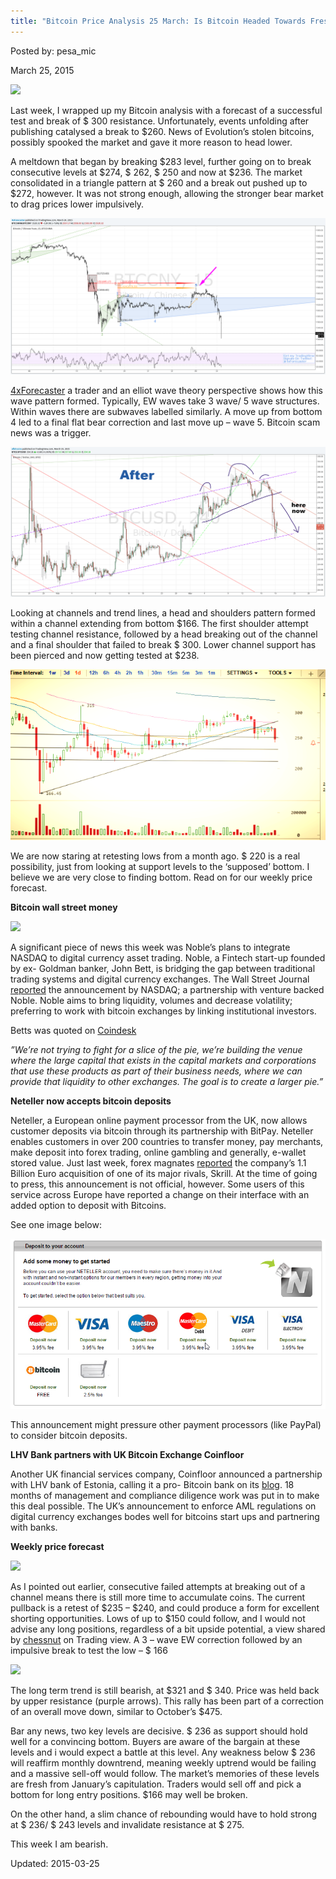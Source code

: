 ```yaml
---
title: "Bitcoin Price Analysis 25 March: Is Bitcoin Headed Towards Fresh Lows?"
---
```


Posted by: pesa_mic 

<span>March 25, 2015</span>





<img src="imgs/2015/03/price1.png">
<p>Last week, I wrapped up my Bitcoin analysis with a forecast of a successful test and break of $ 300 resistance. Unfortunately, events unfolding after publishing catalysed a break to $260. News of Evolution’s stolen bitcoins, possibly spooked the market and gave it more reason to head lower.</p>
<p>A meltdown that began by breaking $283 level, further going on to break consecutive levels at $274, $ 262, $ 250 and now at $236. The market consolidated in a triangle pattern at $ 260 and a break out pushed up to $272, however. It was not strong enough, allowing the stronger bear market to drag prices lower impulsively.</p>
<img src="imgs/2015/03/price2.png">
<p><a href="https://www.tradingview.com/u/4xForecaster/">4xForecaster</a> a trader and an elliot wave theory perspective shows how this wave pattern formed. Typically, EW waves take 3 wave/ 5 wave structures. Within waves there are subwaves labelled similarly. A move up from bottom 4 led to a final flat bear correction and last move up &#8211; wave 5. Bitcoin scam news was a trigger.</p>
<img src="imgs/2015/03/price3.png">
<p>Looking at channels and trend lines, a head and shoulders pattern formed within a channel extending from bottom $166. The first shoulder attempt testing channel resistance, followed by a head breaking out of the channel and a final shoulder that failed to break $ 300. Lower channel support has been pierced and now getting tested at $238.</p>
<img src="imgs/2015/03/price4.png">
<p>We are now staring at retesting lows from a month ago. $ 220 is a real possibility, just from looking at support levels to the ‘supposed’ bottom. I believe we are very close to finding bottom. Read on for our weekly price forecast.</p>
<p><strong>Bitcoin wall street money</strong></p>
<img src="imgs/2015/03/price5.jpg">
<p>A significant piece of news this week was Noble’s plans to integrate NASDAQ to digital currency asset trading. Noble, a Fintech start-up founded by ex- Goldman banker, John Bett, is bridging the gap between traditional trading systems and digital currency exchanges. The Wall Street Journal <a href="http://www.wsj.com/articles/nasdaq-to-provide-trading-technology-for-bitcoin-marketplace-1427140006">reported</a> the announcement by NASDAQ; a partnership with venture backed Noble. Noble aims to bring liquidity, volumes and decrease volatility; preferring to work with bitcoin exchanges by linking institutional investors.</p>
<p>Betts was quoted on <a href="http://www.coindesk.com/nasdaq-bitcoin-marketplace-noble/">Coindesk</a></p>
<p><em>”We’re not trying to fight for a slice of the pie, we’re building the venue where the large capital that exists in the capital markets and corporations that use these products as part of their business needs, where we can provide that liquidity to other exchanges. The goal is to create a larger pie.”</em></p>
<p><strong>Neteller now accepts bitcoin deposits</strong></p>
<p>Neteller, a European online payment processor from the UK, now allows customer deposits via bitcoin through its partnership with BitPay. Neteller enables customers in over 200 countries to transfer money, pay merchants, make deposit into forex trading, online gambling and generally, e-wallet stored value. Just last week, forex magnates <a href="http://forexmagnates.com/skrill-bought-by-rival-payments-provider-neteller-for-e1-1-billion/">reported</a> the company’s 1.1 Billion Euro acquisition of one of its major rivals, Skrill. At the time of going to press, this announcement is not official, however. Some users of this service across Europe have reported a change on their interface with an added option to deposit with Bitcoins.</p>
<p>See one image below:</p>
<img src="imgs/2015/03/price6.png">
<p>This announcement might pressure other payment processors (like PayPal) to consider bitcoin deposits.</p>
<p><strong>LHV Bank partners with UK Bitcoin Exchange Coinfloor</strong></p>
<p>Another UK financial services company, Coinfloor announced a partnership with LHV bank of Estonia, calling it a pro- Bitcoin bank on its <a href="http://blog.coinfloor.co.uk/post/114491854606/coinfloor-partners-with-lhv-europes-most-forward">blog</a>. 18 months of management and compliance diligence work was put in to make this deal possible. The UK’s announcement to enforce AML regulations on digital currency exchanges bodes well for bitcoins start ups and partnering with banks.</p>
<p><strong>Weekly price forecast</strong></p>
<img src="imgs/2015/03/price7.png">
<p>As I pointed out earlier, consecutive failed attempts at breaking out of a channel means there is still more time to accumulate coins. The current pullback is a retest of $235 &#8211; $240, and could produce a form for excellent shorting opportunities. Lows of up to $150 could follow, and I would not advise any long positions, regardless of a bit upside potential, a view shared by <a href="https://www.tradingview.com/u/chessnut/">chessnut</a> on Trading view. A 3 &#8211; wave EW correction followed by an impulsive break to test the low &#8211; $ 166</p>
<img src="imgs/2015/03/price8.png">
<p>The long term trend is still bearish, at $321 and $ 340. Price was held back by upper resistance (purple arrows). This rally has been part of a correction of an overall move down, similar to October’s $475.</p>
<p>Bar any news, two key levels are decisive. $ 236 as support should hold well for a convincing bottom. Buyers are aware of the bargain at these levels and i would expect a battle at this level. Any weakness below $ 236 will reaffirm monthly downtrend, meaning weekly uptrend would be failing and a massive sell-off would follow. The market’s memories of these levels are fresh from January’s capitulation. Traders would sell off and pick a bottom for long entry positions. $166 may well be broken.</p>
<p>On the other hand, a slim chance of rebounding would have to hold strong at $ 236/ $ 243 levels and invalidate resistance at $ 275.</p>
<p>This week I am bearish.</p>

Updated: 2015-03-25

